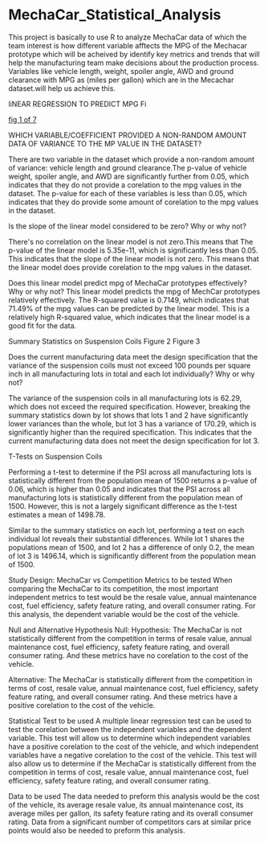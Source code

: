 # MechaCar_Statistical_Analysis
This project is basically to use  R to analyze MechaCar data of which the team interest is how different variable afftects the MPG of the Mechacar prototype which will be acheived by  identify key metrics and trends that will help the manufacturing team make decisions about the production process. Variables like vehicle length, weight, spoiler angle, AWD and ground clearance with MPG as (miles per gallon) which are in the Mecachar dataset.will help us achieve this.


liNEAR REGRESSION TO PREDICT MPG
Fi

[fig 1 of 7](https://github.com/DeloxyAdeola/MechaCar_Statistical_Analysis/blob/main/Fig%201.png)

WHICH VARIABLE/COEFFICIENT PROVIDED A NON-RANDOM AMOUNT DATA OF VARIANCE TO THE MP VALUE IN THE  DATASET?


There are two variable in the dataset which provide  a non-random amount of variance: vehicle length and ground clearance.The p-value of vehicle weight, spoiler angle, and AWD are significantly further from 0.05, which indicates that they do not provide a corelation to the mpg values in the dataset.
 The p-value for each of these variables is less than 0.05, which indicates that they do provide some amount of corelation to the mpg values in the dataset. 

Is the slope of the linear model considered to be zero? Why or why not?

There's no correlation on the linear model is not zero.This means that 
The p-value of the linear model is 5.35e-11, which is significantly less than 0.05. This indicates that the slope of the linear model is not zero. This means that the linear model does provide corelation to the mpg values in the dataset.

Does this linear model predict mpg of MechaCar prototypes effectively? Why or why not?
This linear model predicts the mpg of MechCar prototypes relatively effectively. The R-squared value is 0.7149, which indicates that 71.49% of the mpg values can be predicted by the linear model. This is a relatively high R-squared value, which indicates that the linear model is a good fit for the data.

Summary Statistics on Suspension Coils
Figure 2 Figure 3

Does the current manufacturing data meet the design specification that the variance of the suspension coils must not exceed 100 pounds per square inch in all manufacturing lots in total and each lot individually? Why or why not?

The variance of the suspension coils in all manufacturing lots is 62.29, which does not exceed the required specification. However, breaking the summary statistics down by lot shows that lots 1 and 2 have significantly lower variances than the whole, but lot 3 has a variance of 170.29, which is significantly higher than the required specification. This indicates that the current manufacturing data does not meet the design specification for lot 3.

T-Tests on Suspension Coils

Performing a t-test to determine if the PSI across all manufacturing lots is statistically different from the population mean of 1500 returns a p-value of 0.06, which is higher than 0.05 and indicates that the PSI across all manufacturing lots is statistically different from the population mean of 1500. However, this is not a largely significant difference as the t-test estimates a mean of 1498.78.

Similar to the summary statistics on each lot, performing a test on each individual lot reveals their substantial differences. While lot 1 shares the populations mean of 1500, and lot 2 has a difference of only 0.2, the mean of lot 3 is 1496.14, which is significantly different from the population mean of 1500.

Study Design: MechaCar vs Competition
Metrics to be tested
When comparing the MechaCar to its competition, the most important independent metrics to test would be the resale value, annual maintenance cost, fuel efficiency, safety feature rating, and overall consumer rating. For this analysis, the dependent variable would be the cost of the vehicle.

Null and Alternative Hypothesis
Null: Hypothesis: The MechaCar is not statistically different from the competition in terms of resale value, annual maintenance cost, fuel efficiency, safety feature rating, and overall consumer rating. And these metrics have no corelation to the cost of the vehicle.

Alternative: The MechaCar is statistically different from the competition in terms of cost, resale value, annual maintenance cost, fuel efficiency, safety feature rating, and overall consumer rating. And these metrics have a positive corelation to the cost of the vehicle.

Statistical Test to be used
A multiple linear regression test can be used to test the corelation between the independent variables and the dependent variable. This test will allow us to determine which independent variables have a positive corelation to the cost of the vehicle, and which independent variables have a negative corelation to the cost of the vehicle. This test will also allow us to determine if the MechaCar is statistically different from the competition in terms of cost, resale value, annual maintenance cost, fuel efficiency, safety feature rating, and overall consumer rating.

Data to be used
The data needed to preform this analysis would be the cost of the vehicle, its average resale value, its annual maintenance cost, its average miles per gallon, its safety feature rating and its overall consumer rating. Data from a significant number of competitors cars at similar price points would also be needed to preform this analysis.

